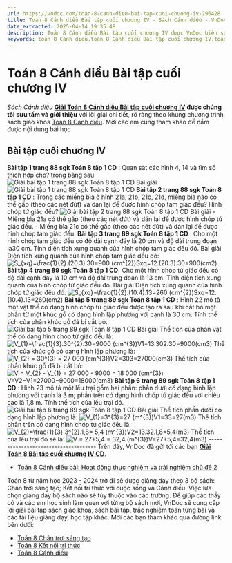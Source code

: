 ```yaml
---
url: https://vndoc.com/toan-8-canh-dieu-bai-tap-cuoi-chuong-iv-296428
title: Toán 8 Cánh diều Bài tập cuối chương IV - Sách Cánh diều - VnDoc.com
date_extracted: 2025-04-14 19:35:48
description: Toán 8 Cánh diều Bài tập cuối chương IV được VnDoc biên soạn lời giải nhằm giúp các em nắm được nội dung bài Bài tập cuối chương, Toán 8 sách Cánh diều. Mời các em tham khảo lời giải
keywords: toán 8 Cánh diều,toán 8 Cánh diều Bài tập cuối chương IV,toán 8 Cánh diều bài Bài tập cuối chương,toán lớp 8 Cánh diều,giải toán 8 Cánh diều,giải sgk toán 8 Cánh diều,sgk toán 8 Cánh diều,sách giáo khoa toán 8 Cánh diều,toán 8 Bài tập cuối chương IV
---
```


# Toán 8 Cánh diều Bài tập cuối chương IV
 _Sách Cánh diều_
**[Giải Toán 8 Cánh diều Bài tập cuối chương IV](<https://vndoc.com/toan-8-canh-dieu-bai-tap-cuoi-chuong-iv-296428>) **được chúng tôi sưu tầm và giới thiệu**** với lời giải chi tiết, rõ ràng theo khung chương trình  sách giáo khoa [Toán 8 Cánh diều](<https://vndoc.com/giai-toan-lop8>). Mời các em cùng tham khảo để nắm được nội dung bài học
## **Bài tập cuối chương IV**
**Bài tập 1 trang 88 sgk Toán 8 tập 1 CD** : Quan sát các hình 4, 14 và tìm số thích hợp cho? trong bảng sau:
![Giải bài tập 1 trang 88 sgk Toán 8 tập 1 CD](https://i.vdoc.vn/data/image/2023/05/08/bai-4-1.png)
Bài giải
![Giải bài tập 1 trang 88 sgk Toán 8 tập 1 CD](https://i.vdoc.vn/data/image/2023/05/08/bai-4-2.png)
**Bài tập 2 trang 88 sgk Toán 8 tập 1 CD** : Trong các miếng bìa ở hình 21a, 21b, 21c, 21d, miếng bìa nào có thể gấp \(theo các nét đứt\) và dán lại để được hình chóp tam giác đều? Hình chóp tứ giác đều?
![Giải bài tập 2 trang 88 sgk Toán 8 tập 1 CD](https://i.vdoc.vn/data/image/2023/05/08/bai-4-3.png)
Bài giải
\- Miếng bìa 21a có thể gấp \(theo các nét đứt\) và dán lại để được hình chóp tứ giác đều.
\- Miếng bìa 21c có thể gấp \(theo các nét đứt\) và dán lại để được hình chóp tam giác đều.
**Bài tập 3 trang 89 sgk Toán 8 tập 1 CD** : Cho một hình chóp tam giác đều có độ dài cạnh đáy là 20 cm và độ dài trung đoạn là30 cm. Tính diện tích xung quanh của hình chóp tam giác đều đó.
Bài giải
Diện tích xung quanh của hình chóp tam giác đều đó:
![S_{xq}=\\frac{1}{2}.\(20.3\).30=900 \(cm^{2}\)](https://i.vdoc.vn/data/image/blank.png)Sxq=12.\(20.3\).30=900\(cm2\)
**Bài tập 4 trang 89 sgk Toán 8 tập 1 CD:** Cho một hình chóp tứ giác đều có độ dài cạnh đáy là 10 cm và độ dài trung đoạn là 13 cm. Tính diện tích xung quanh của hình chóp tứ giác đều đó.
Bài giải
Diện tích xung quanh của hình chóp tứ giác đều đó:
![S_{xq}=\\frac{1}{2}.\(10.4\).13=260 \(cm^{2}\)](https://i.vdoc.vn/data/image/blank.png)Sxq=12.\(10.4\).13=260\(cm2\)
**Bài tập 5 trang 89 sgk Toán 8 tập 1 CD** : Hình 22 mô tả một vật thể có dạng hình chóp tứ giác đều được tạo ra sau khi cắt bỏ một phần từ một khúc gỗ có dạng hình lập phương với cạnh là 30 cm. Tính thể tích của phần khúc gỗ đã bị cắt bỏ.
![Giải bài tập 5 trang 89 sgk Toán 8 tập 1 CD](https://i.vdoc.vn/data/image/2023/05/08/bai-4-4.png)
Bài giải
Thể tích của phần vật thể có dạng hình chóp tứ giác đều là:
![V_{1}=\\frac{1}{3}.30^{2}.30=9000 \(cm^{3}\)](https://i.vdoc.vn/data/image/blank.png)V1=13.302.30=9000\(cm3\)
Thể tích của khúc gỗ có dạng hình lập phương là:
![V_{2} = 30^{3} = 27 000 \(cm^{3}\)](https://i.vdoc.vn/data/image/blank.png)V2=303=27000\(cm3\)
Thể tích của phần khúc gỗ đã bị cắt bỏ:
![V = V_{2} - V_{1} = 27 000 - 9000 = 18 000 \(cm^{3}\)](https://i.vdoc.vn/data/image/blank.png)V=V2−V1=27000−9000=18000\(cm3\)
**Bài tập 6 trang 89 sgk Toán 8 tập 1 CD** : Hình 23 mô tả một lều trại gồm hai phần: phần dưới có dạng hình lập phương với cạnh là 3 m; phần trên có dạng hình chóp tứ giác đều với chiều cao là 1,8 m. Tính thể tích của lều trại đó.
![Giải bài tập 6 trang 89 sgk Toán 8 tập 1 CD](https://i.vdoc.vn/data/image/2023/05/08/bai-4-5.png)
Bài giải
Thể tích phần dưới có dạng hình lập phương là:
![V_{1}=3^{3}=27 \(m^{3}\)](https://i.vdoc.vn/data/image/blank.png)V1=33=27\(m3\)
Thể tích phần trên có dạng hình chóp tú giác đều là:
![V_{2}=\\frac{1}{3}.3^{2}.1,8= 5,4 \(m^{3}\)](https://i.vdoc.vn/data/image/blank.png)V2=13.32.1,8=5,4\(m3\)
Thể tích của lều trại đó sẽ là:
![V = 27+5,4 = 32,4 \(m^{3}\)](https://i.vdoc.vn/data/image/blank.png)V=27+5,4=32,4\(m3\)
\-------------------------------------
Trên đây, VnDoc đã gửi tới các bạn **[Giải Toán 8 Bài tập cuối chương IV CD](<https://vndoc.com/toan-8-canh-dieu-bai-tap-cuoi-chuong-iv-296428>)**.
  * [Toán 8 Cánh diều bài: Hoạt động thực nghiệm và trải nghiệm chủ đề 2](<https://vndoc.com/toan-8-canh-dieu-bai-hoat-dong-thuc-nghiem-va-trai-nghiem-chu-de-2-296430>)

Toán 8 từ năm học 2023 - 2024 trở đi sẽ được giảng dạy theo 3 bộ sách: Chân trời sáng tạo; Kết nối tri thức với cuộc sống và Cánh diều. Việc lựa chọn giảng dạy bộ sách nào sẽ tùy thuộc vào các trường. Để giúp các thầy cô và các em học sinh làm quen với từng bộ  sách mới, VnDoc sẽ cung cấp lời giải bài tập sách giáo khoa, sách bài tập, trắc nghiệm toán từng bài và các tài liệu giảng dạy, học tập khác. Mời các bạn tham khảo qua đường link bên dưới:
  * [Toán 8 Chân trời sáng tạo](<https://vndoc.com/toan-8-chan-troi-sang-tao>)
  * [Toán 8 Kết nối tri thức](<https://vndoc.com/toan-8-ket-noi-tri-thuc>)
  * [Toán 8 Cánh diều](<https://vndoc.com/giai-toan-lop8>)

